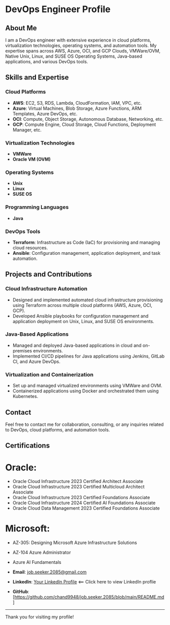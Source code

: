 # DevOps Engineer Profile

## About Me

I am a DevOps engineer with extensive experience in cloud platforms, virtualization technologies, operating systems, and automation tools. My expertise spans across AWS, Azure, OCI, and GCP Clouds, VMWare/OVM, Native Unix, Linux, and SUSE OS Operating Systems, Java-based applications, and various DevOps tools.

## Skills and Expertise

### Cloud Platforms
- **AWS**: EC2, S3, RDS, Lambda, CloudFormation, IAM, VPC, etc.
- **Azure**: Virtual Machines, Blob Storage, Azure Functions, ARM Templates, Azure DevOps, etc.
- **OCI**: Compute, Object Storage, Autonomous Database, Networking, etc.
- **GCP**: Compute Engine, Cloud Storage, Cloud Functions, Deployment Manager, etc.

### Virtualization Technologies
- **VMWare**
- **Oracle VM (OVM)**

### Operating Systems
- **Unix**
- **Linux**
- **SUSE OS**

### Programming Languages
- **Java**

### DevOps Tools
- **Terraform**: Infrastructure as Code (IaC) for provisioning and managing cloud resources.
- **Ansible**: Configuration management, application deployment, and task automation.

## Projects and Contributions

### Cloud Infrastructure Automation
- Designed and implemented automated cloud infrastructure provisioning using Terraform across multiple cloud platforms (AWS, Azure, OCI, GCP).
- Developed Ansible playbooks for configuration management and application deployment on Unix, Linux, and SUSE OS environments.

### Java-Based Applications
- Managed and deployed Java-based applications in cloud and on-premises environments.
- Implemented CI/CD pipelines for Java applications using Jenkins, GitLab CI, and Azure DevOps.

### Virtualization and Containerization
- Set up and managed virtualized environments using VMWare and OVM.
- Containerized applications using Docker and orchestrated them using Kubernetes.

## Contact

Feel free to contact me for collaboration, consulting, or any inquiries related to DevOps, cloud platforms, and automation tools.


## Certifications
# Oracle:
- Oracle Cloud Infrastructure 2023 Certified Architect Associate
- Oracle Cloud Infrastructure 2023 Certified Multicloud Architect Associate
- Oracle Cloud Infrastructure 2023 Certified Foundations Associate
- Oracle Cloud Infrastructure 2024 Certified AI Foundations Associate
- Oracle Cloud Data Management 2023 Certified Foundations Associate
# Microsoft:
- AZ-305: Designing Microsoft Azure Infrastructure Solutions
- AZ-104 Azure Administrator
- Azure AI Fundamentals

- **Email**: job.seeker.2085@gmail.com
- **LinkedIn**: [Your LinkedIn Profile](https://www.linkedin.com/in/chand-pasha-6547616b/)     <== Click here to view LinkedIn proflie
- **GitHub**: [https://github.com/chand9948/job.seeker.2085/blob/main/README.md]

---

Thank you for visiting my profile!
